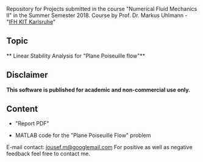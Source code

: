 Repository for Projects submitted in the course "Numerical Fluid Mechanics II" in the Summer Semester 2018. Course by Prof. Dr. Markus Uhlmann - "[IFH KIT Karlsruhe](http://www.ifh.kit.edu/english/211_216.php)"

## Topic 
** Linear Stability Analysis for "Plane Poiseuille flow"**

## Disclaimer 
**This software is published for academic and non-commercial use only.**

## Content 

* "Report PDF"

* MATLAB code for the "Plane Poiseuille Flow" problem

E-mail contact: jousef.m@googlemail.com
For positive as well as negative feedback feel free to contact me.
 
